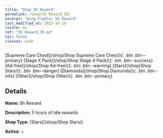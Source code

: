 ```yaml
---
title: "Shop 5h Reward"
permalink: /shop/5h Reward_39/
excerpt: "Wing Fighter 5h Reward"
last_modified_at: 2023-10-18
locale: en
ref: "5h Reward_39.md"
toc: false
classes: wide
---
```



  [Supreme Care Chest](/shop/Shop Supreme Care Chest/){: .btn .btn--primary}   [Stage X Pack](/shop/Shop Stage X Pack/){: .btn .btn--success}   [Ad-free](/shop/Shop Ad-free/){: .btn .btn--warning}   [Stars](/shop/Shop Stars/){: .btn .btn--danger}   [Diamonds](/shop/Shop Diamonds/){: .btn .btn--info}   [Other](/shop/Shop Other/){: .btn .btn--primary} 

## Details

 **Name:** 5h Reward 

 **Description:** 5 hours of idle rewards

 **Shop Type:** [Stars](/shop/Shop Stars/)

 **Active:** + 


